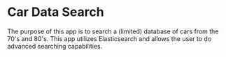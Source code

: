 # Car Data Search

The purpose of this app is to search a (limited) database of cars from the 70's and 80's. This app utilizes Elasticsearch and allows the user to do advanced searching capabilities.
